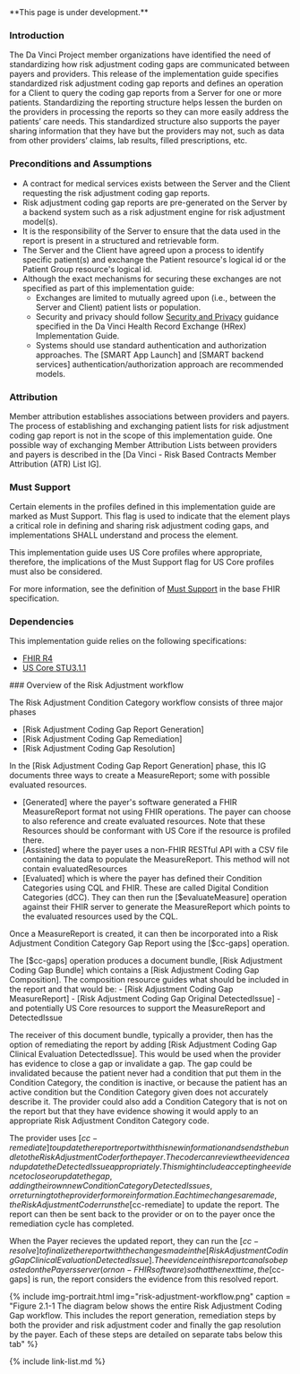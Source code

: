
<div class="bg-info" markdown="1">
**This page is under development.**
</div>

### Introduction

The Da Vinci Project member organizations have identified the need of standardizing how risk adjustment coding gaps are communicated between payers and providers. This release of the implementation guide specifies standardized risk adjustment coding gap reports and defines an operation for a Client to query the coding gap reports from a Server for one or more patients. Standardizing the reporting structure helps lessen the burden on the providers in processing the reports so they can more easily address the patients’ care needs. This standardized structure also supports the payer sharing information that they have but the providers may not, such as data from other providers’ claims, lab results, filled prescriptions, etc.

### Preconditions and Assumptions

- A contract for medical services exists between the Server and the Client requesting the risk adjustment coding gap reports.
- Risk adjustment coding gap reports are pre-generated on the Server by a backend system such as a risk adjustment engine for risk adjustment model(s).
- It is the responsibility of the Server to ensure that the data used in the report is present in a structured and retrievable form.
- The Server and the Client have agreed upon a process to identify specific patient(s) and exchange the Patient resource's logical id or the Patient Group resource's logical id.
- Although the exact mechanisms for securing these exchanges are not specified as part of this implementation guide:
    - Exchanges are limited to mutually agreed upon (i.e., between the Server and Client) patient lists or population.
    - Security and privacy should follow [Security and Privacy](https://build.fhir.org/ig/HL7/davinci-ehrx/security.html#security-and-privacy) guidance specified in the Da Vinci Health Record Exchange (HRex) Implementation Guide.   
    - Systems should use standard authentication and authorization approaches. The [SMART App Launch] and [SMART backend services] authentication/authorization approach are recommended models.

### Attribution

Member attribution establishes associations between providers and payers. The process of establishing and exchanging patient lists for risk adjustment coding gap report is not in the scope of this implementation guide. One possible way of exchanging Member Attribution Lists between providers and payers is described in the [Da Vinci - Risk Based Contracts Member Attribution (ATR) List IG].

### Must Support
Certain elements in the profiles defined in this implementation guide are marked as Must Support. This flag is used to indicate that the element plays a critical role in defining and sharing risk adjustment coding gaps, and implementations SHALL understand and process the element.

This implementation guide uses US Core profiles where appropriate, therefore, the implications of the Must Support flag for US Core profiles must also be considered.

For more information, see the definition of [Must Support](http://hl7.org/fhir/R4/conformance-rules.html#mustSupport) in the base FHIR specification.

### Dependencies

This implementation guide relies on the following specifications:
- [FHIR R4](http://hl7.org/fhir/R4/)
- [US Core STU3.1.1](http://hl7.org/fhir/us/core/STU3.1.1)
<div class="bg-success" markdown="1">
### Overview of the Risk Adjustment workflow

The Risk Adjustment Condition Category workflow consists of three major phases
- [Risk Adjustment Coding Gap Report Generation]
- [Risk Adjustment Coding Gap Remediation]
- [Risk Adjustment Coding Gap Resolution]

In the [Risk Adjustment Coding Gap Report Generation] phase, this IG documents three ways to create a MeasureReport; some with possible evaluated resources. 
   - [Generated] where the payer's software generated a FHIR MeasureReport format not using FHIR operations.  The payer can choose to also reference and create evaluated resources.  Note that these Resources should be conformant with US Core if the resource is profiled there.
   - [Assisted] where the payer uses a non-FHIR RESTful API with a CSV file containing the data to populate the MeasureReport.  This method will not contain evaluatedResources
   - [Evaluated] which is where the payer has defined their Condition Categories using CQL and FHIR.  These are called Digital Condition Categories (dCC).  They can then run the [$evaluateMeasure] operation against their FHIR server to generate the MeasureReport which points to the evaluated resources used by the CQL.

Once a MeasureReport is created, it can then be incorporated into a Risk Adjustment Condition Category Gap Report using the [$cc-gaps] operation.

The [$cc-gaps] operation produces a document bundle, [Risk Adjustment Coding Gap Bundle] which contains a [Risk Adjustment Coding Gap Composition].  The composition resource guides what should be included in the report and that would be:
    - [Risk Adjustment Coding Gap MeasureReport]
    - [Risk Adjustment Coding Gap Original DetectedIssue]
    - and potentially US Core resources to support the MeasureReport and DetectedIssue

The receiver of this document bundle, typically a provider, then has the option of remediating the report by adding [Risk Adjustment Coding Gap Clinical Evaluation DetectedIssue].  This would be used when the provider has evidence to close a gap or invalidate a gap.  The gap could be invalidated because the patient never had a condition that put them in the Condition Category, the condition is inactive, or because the patient has an active condition but the Condition Category given does not accurately describe it.  The provider could also add a Condition Category that is not on the report but that they have evidence showing it would apply to an appropriate Risk Adjustment Conditon Category code.  

The provider uses [$cc-remediate] to update the report report with this new information and sends the bundle to the Risk Adjustment Coder for the payer.  The coder can review the evidence and update the DetectedIssue appropriately.  This might include accepting he evidence to close or update the gap, adding their own new Condition Category Detected Issues, or returning to the provider for more information.  Each time changes are made, the Risk Adjustment Coder runs the [$cc-remediate] to update the report.  The report can then be sent back to the provider or on to the payer once the remediation cycle has completed.

When the Payer recieves the updated report, they can run the [$cc-resolve] to finalize the report with the changes made in the [Risk Adjustment Coding Gap Clinical Evaluation DetectedIssue].  The evidence in this report can also be posted on the Payers server (or non-FHIR software) so that the next time, the [$cc-gaps] is run, the report considers the evidence from this resolved report.


{% include img-portrait.html img="risk-adjustment-workflow.png" caption = "Figure 2.1-1 The diagram below shows the entire Risk Adjustment Coding Gap workflow.  This includes the report generation, remediation steps by both the provider and risk adjustment coder and finally the gap resolution by the payer.  Each of these steps are detailed on separate tabs below this tab" %}


</div><!-- new-content -->

{% include link-list.md %}
